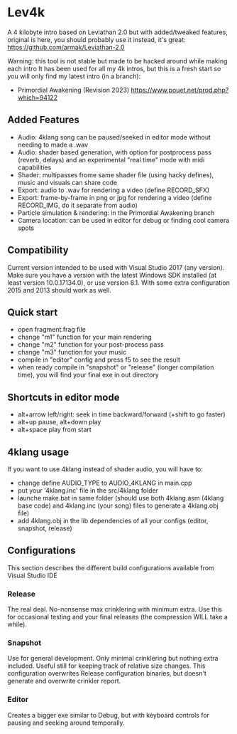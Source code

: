 # Lev4k
A 4 kilobyte intro based on Leviathan 2.0 but with added/tweaked features, original is here, you should probably use it instead, it's great: https://github.com/armak/Leviathan-2.0

Warning: this tool is not stable but made to be hacked around while making each intro
It has been used for all my 4k intros, but this is a fresh start so you will only find my latest intro (in a branch):
- Primordial Awakening (Revision 2023) https://www.pouet.net/prod.php?which=94122

## Added Features
* Audio: 4klang song can be paused/seeked in editor mode without needing to made a .wav
* Audio: shader based generation, with option for postprocess pass (reverb, delays) and an experimental "real time" mode with midi capabilities
* Shader: multipasses frome same shader file (using hacky defines), music and visuals can share code
* Export: audio to .wav for rendering a video (define RECORD_SFX)
* Export: frame-by-frame in png or jpg for rendering a video (define RECORD_IMG, do it separate from audio)
* Particle simulation & rendering: in the Primordial Awakening branch
* Camera location: can be used in editor for debug or finding cool camera spots

## Compatibility
Current version intended to be used with Visual Studio 2017 (any version). Make sure you have a version with the latest Windows SDK installed (at least version 10.0.17134.0), or use version 8.1. With some extra configuration 2015 and 2013 should work as well.

## Quick start
- open fragment.frag file
- change "m1" function for your main rendering
- change "m2" function for your post-process pass
- change "m3" function for your music
- compile in "editor" config and press f5 to see the result
- when ready compile in "snapshot" or "release" (longer compilation time), you will find your final exe in out directory

## Shortcuts in editor mode
- alt+arrow left/right: seek in time backward/forward (+shift to go faster)
- alt+up pause, alt+down play
- alt+space play from start

## 4klang usage
If you want to use 4klang instead of shader audio, you will have to:
- change define AUDIO_TYPE to AUDIO_4KLANG in main.cpp
- put your '4klang.inc' file in the src/4klang folder
- launche make.bat in same folder (should use both 4klang.asm (4klang base code) and 4klang.inc (your song) files to generate a 4klang.obj file)
- add 4klang.obj in the lib dependencies of all your configs (editor, snapshot, release)

## Configurations
This section describes the different build configurations available from Visual Studio IDE
### Release
The real deal. No-nonsense max crinklering with minimum extra. Use this for occasional testing and your final releases (the compression WILL take a while).
### Snapshot
Use for general development. Only minimal crinklering but nothing extra included. Useful still for keeping track of relative size changes. This configuration overwrites Release configuration binaries, but doesn't generate and overwrite crinkler report.
### Editor
Creates a bigger exe similar to Debug, but with keyboard controls for pausing and seeking around temporally.